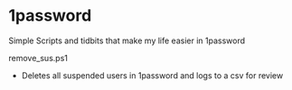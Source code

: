 # 1password
Simple Scripts and tidbits that make my life easier in 1password


remove_sus.ps1
- Deletes all suspended users in 1password and logs to a csv for review

